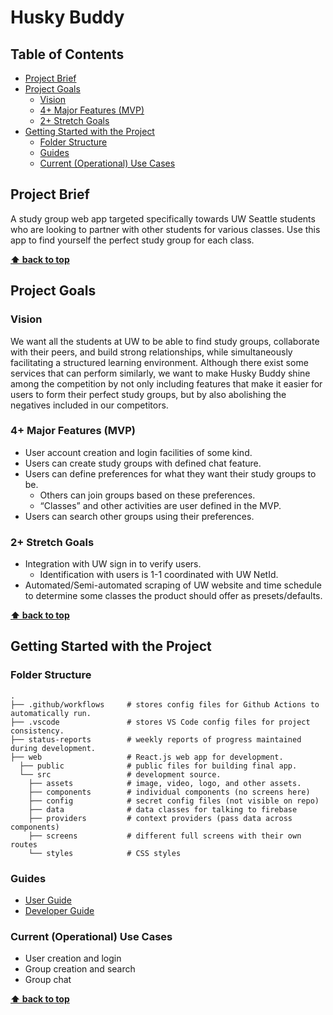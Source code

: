 # Husky Buddy

## Table of Contents

- [Project Brief](#project-brief)
- [Project Goals](#project-goals)
  - [Vision](#vision)
  - [4+ Major Features (MVP)](#4-major-features-mvp)
  - [2+ Stretch Goals](#2-stretch-goals)
- [Getting Started with the Project](#getting-started-with-the-project)
  - [Folder Structure](#folder-structure)
  - [Guides](#guides)
  - [Current (Operational) Use Cases](#current-operational-use-cases)

## Project Brief

A study group web app targeted specifically towards UW Seattle students who are
looking to partner with other students for various classes. Use this app to find
yourself the perfect study group for each class.

**[⬆ back to top](#table-of-contents)**

## Project Goals

### Vision

We want all the students at UW to be able to find study groups, collaborate with
their peers, and build strong relationships, while simultaneously facilitating a
structured learning environment. Although there exist some services that can
perform similarly, we want to make Husky Buddy shine among the competition by
not only including features that make it easier for users to form their perfect
study groups, but by also abolishing the negatives included in our competitors.

### 4+ Major Features (MVP)

- User account creation and login facilities of some kind.
- Users can create study groups with defined chat feature.
- Users can define preferences for what they want their study groups to be.
  - Others can join groups based on these preferences.
  - “Classes” and other activities are user defined in the MVP.
- Users can search other groups using their preferences.

### 2+ Stretch Goals

- Integration with UW sign in to verify users.
  - Identification with users is 1-1 coordinated with UW NetId.
- Automated/Semi-automated scraping of UW website and time schedule to determine
  some classes the product should offer as presets/defaults.

**[⬆ back to top](#table-of-contents)**

## Getting Started with the Project

### Folder Structure

    .
    ├── .github/workflows     # stores config files for Github Actions to automatically run.
    ├── .vscode               # stores VS Code config files for project consistency.
    ├── status-reports        # weekly reports of progress maintained during development.
    ├── web                   # React.js web app for development.
      ├── public              # public files for building final app.
      └── src                 # development source.
        ├── assets            # image, video, logo, and other assets.
        ├── components        # individual components (no screens here)
        ├── config            # secret config files (not visible on repo)
        ├── data              # data classes for talking to firebase
        ├── providers         # context providers (pass data across components)
        ├── screens           # different full screens with their own routes
        └── styles            # CSS styles

### Guides

- [User Guide](USER_GUIDE.md)
- [Developer Guide](./web/README.md)

### Current (Operational) Use Cases

- User creation and login
- Group creation and search
- Group chat

**[⬆ back to top](#table-of-contents)**

